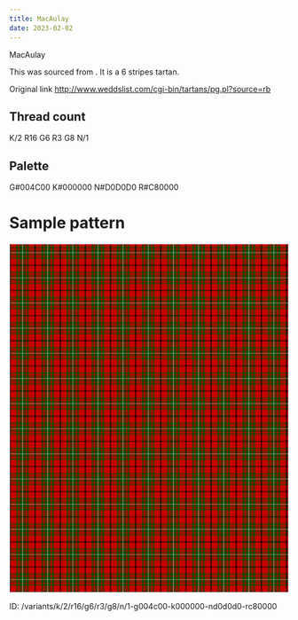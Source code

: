 ```yaml
---
title: MacAulay
date: 2023-02-02
---
```

MacAulay

This was sourced from <no value>.  It is a 6 stripes tartan.

Original link http://www.weddslist.com/cgi-bin/tartans/pg.pl?source=rb

## Thread count
K/2 R16 G6 R3 G8 N/1

## Palette
G#004C00 K#000000 N#D0D0D0 R#C80000

# Sample pattern

![Tartan detail](tartan.png "K/2 R16 G6 R3 G8 N/1 tartan")

ID: /variants/k/2/r16/g6/r3/g8/n/1-g004c00-k000000-nd0d0d0-rc80000
